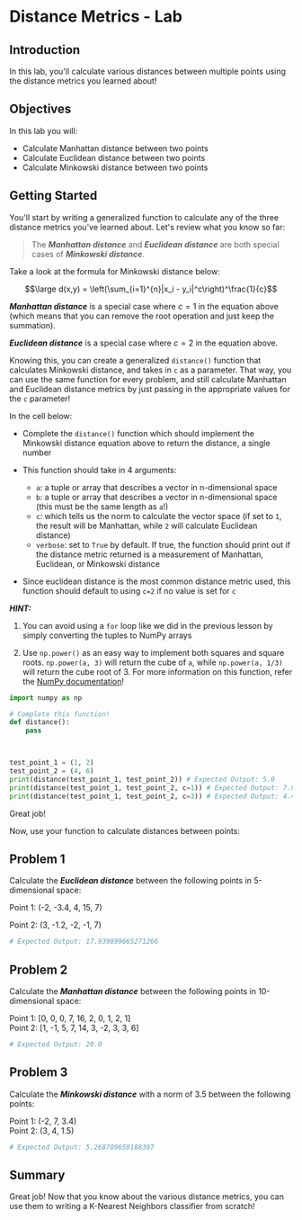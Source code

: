 
# Distance Metrics - Lab

## Introduction

In this lab, you'll calculate various distances between multiple points using the distance metrics you learned about!

## Objectives

In this lab you will:

- Calculate Manhattan distance between two points 
- Calculate Euclidean distance between two points
- Calculate Minkowski distance between two points

## Getting Started

You'll start by writing a generalized function to calculate any of the three distance metrics you've learned about. Let's review what you know so far:

> The **_Manhattan distance_** and **_Euclidean distance_** are both special cases of **_Minkowski distance_**. 


Take a look at the formula for Minkowski distance below:

$$\large d(x,y) = \left(\sum_{i=1}^{n}|x_i - y_i|^c\right)^\frac{1}{c}$$  

**_Manhattan distance_** is a special case where $c=1$ in the equation above (which means that you can remove the root operation and just keep the summation).  

**_Euclidean distance_** is a special case where $c=2$ in the equation above.

Knowing this, you can create a generalized `distance()` function that calculates Minkowski distance, and takes in `c` as a parameter. That way, you can use the same function for every problem, and still calculate Manhattan and Euclidean distance metrics by just passing in the appropriate values for the `c` parameter!

In the cell below:

* Complete the `distance()` function which should implement the Minkowski distance equation above to return the distance, a single number  
* This function should take in 4 arguments:
    * `a`: a tuple or array that describes a vector in n-dimensional space  
    * `b`: a tuple or array that describes a vector in n-dimensional space (this must be the same length as `a`!)
    * `c`: which tells us the norm to calculate the vector space (if set to `1`, the result will be Manhattan, while `2` will calculate Euclidean distance) 
    * `verbose`: set to `True` by default. If true, the function should print out if the distance metric returned is a measurement of Manhattan, Euclidean, or Minkowski distance 
    
* Since euclidean distance is the most common distance metric used, this function should default to using `c=2` if no value is set for `c` 


**_HINT:_** 

1. You can avoid using a `for` loop like we did in the previous lesson by simply converting the tuples to NumPy arrays 

2. Use `np.power()` as an easy way to implement both squares and square roots. `np.power(a, 3)` will return the cube of `a`, while `np.power(a, 1/3)` will return the cube root of 3. For more information on this function, refer the [NumPy documentation](https://docs.scipy.org/doc/numpy-1.15.1/reference/generated/numpy.power.html)!


```python
import numpy as np

# Complete this function! 
def distance():
    pass



test_point_1 = (1, 2)
test_point_2 = (4, 6)
print(distance(test_point_1, test_point_2)) # Expected Output: 5.0
print(distance(test_point_1, test_point_2, c=1)) # Expected Output: 7.0
print(distance(test_point_1, test_point_2, c=3)) # Expected Output: 4.497941445275415
```

Great job! 

Now, use your function to calculate distances between points: 

## Problem 1

Calculate the **_Euclidean distance_** between the following points in 5-dimensional space:

Point 1: (-2, -3.4, 4, 15, 7)

Point 2: (3, -1.2, -2, -1, 7)


```python
# Expected Output: 17.939899665271266
```

## Problem 2

Calculate the **_Manhattan distance_** between the following points in 10-dimensional space:

Point 1: \[0, 0, 0, 7, 16, 2, 0, 1, 2, 1\]  
Point 2: \[1, -1, 5, 7, 14, 3, -2, 3, 3, 6\]


```python
# Expected Output: 20.0
```

## Problem 3

Calculate the **_Minkowski distance_** with a norm of 3.5 between the following points:

Point 1: (-2, 7, 3.4)  
Point 2: (3, 4, 1.5)


```python
# Expected Output: 5.268789659188307
```

## Summary

Great job! Now that you know about the various distance metrics, you can use them to writing a K-Nearest Neighbors classifier from scratch!
